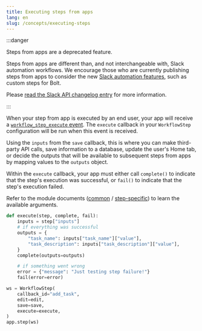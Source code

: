 ```yaml
---
title: Executing steps from apps
lang: en
slug: /concepts/executing-steps
---
```


:::danger

Steps from apps are a deprecated feature.

Steps from apps are different than, and not interchangeable with, Slack automation workflows. We encourage those who are currently publishing steps from apps to consider the new [Slack automation features](https://api.slack.com/automation), such as custom steps for Bolt.

Please [read the Slack API changelog entry](https://api.slack.com/changelog/2023-08-workflow-steps-from-apps-step-back) for more information.

:::

When your step from app is executed by an end user, your app will receive a [`workflow_step_execute` event](https://api.slack.com/events/workflow_step_execute). The `execute` callback in your `WorkflowStep` configuration will be run when this event is received.

Using the `inputs` from the `save` callback, this is where you can make third-party API calls, save information to a database, update the user's Home tab, or decide the outputs that will be available to subsequent steps from apps by mapping values to the `outputs` object.

Within the `execute` callback, your app must either call `complete()` to indicate that the step's execution was successful, or `fail()` to indicate that the step's execution failed.

Refer to the module documents (<a href="https://slack.dev/bolt-python/api-docs/slack_bolt/kwargs_injection/args.html">common</a> / <a href="https://slack.dev/bolt-python/api-docs/slack_bolt/workflows/step/utilities/index.html">step-specific</a>) to learn the available arguments.
```python
def execute(step, complete, fail):
    inputs = step["inputs"]
    # if everything was successful
    outputs = {
        "task_name": inputs["task_name"]["value"],
        "task_description": inputs["task_description"]["value"],
    }
    complete(outputs=outputs)

    # if something went wrong
    error = {"message": "Just testing step failure!"}
    fail(error=error)

ws = WorkflowStep(
    callback_id="add_task",
    edit=edit,
    save=save,
    execute=execute,
)
app.step(ws)
```
